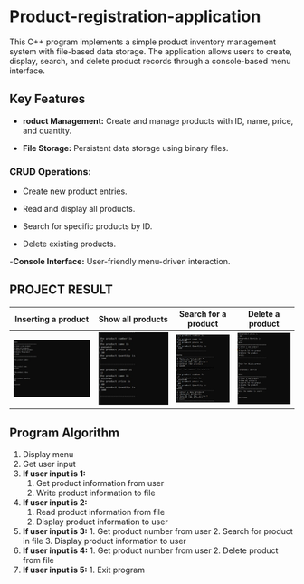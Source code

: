 # Product-registration-application
This C++ program implements a simple product inventory management system with file-based data storage. The application allows users to create, display, search, and delete product records through a console-based menu interface.

## Key Features

- **roduct Management:** Create and manage products with ID, name, price, and quantity.

- **File Storage:** Persistent data storage using binary files.

### CRUD Operations:

- Create new product entries.

- Read and display all products.

- Search for specific products by ID.

- Delete existing products.

-**Console Interface:** User-friendly menu-driven interaction.

## PROJECT RESULT 

| Inserting a product  | Show all products | Search for a product | Delete a product |
| :---: | :---: | :---: | :---: |
| <img src="https://github.com/Ahmed-Taha28/Product-registration-application/blob/main/images/Inserting%20a%20product.jpg" width="700"> | <img src="https://github.com/Ahmed-Taha28/Product-registration-application/blob/main/images/Show%20all%20products.jpg" width="600"> | <img src="https://github.com/Ahmed-Taha28/Product-registration-application/blob/main/images/Search%20for%20a%20product.jpg" width="400"> | <img src="https://github.com/Ahmed-Taha28/Product-registration-application/blob/main/images/Delete%20a%20product.jpg" width="400"> |

## Program Algorithm

 
  1. Display menu 
  2. Get user input 
  3. **If user input is 1:** 
     1. Get product information from user 
     2. Write product information to file 
  4. **If user input is 2:** 
     1. Read product information from file 
     2. Display product information to user 
  5. **If user input is 3:**
    1. Get product number from user 
    2. Search for product in file 
    3. Display product information to user 
  6. **If user input is 4:** 
    1. Get product number from user 
    2. Delete product from file 
  7. **If user input is 5:**
         1. Exit program 
